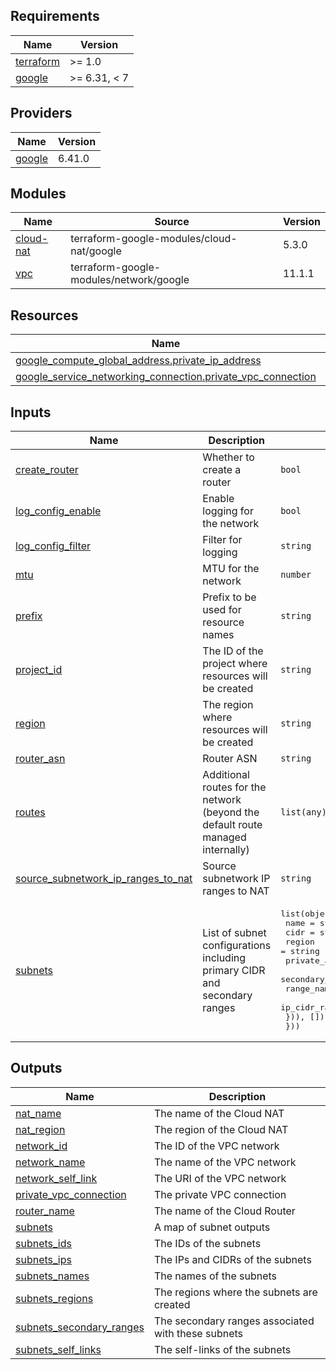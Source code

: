 ## Requirements

| Name | Version |
|------|---------|
| <a name="requirement_terraform"></a> [terraform](#requirement\_terraform) | >= 1.0 |
| <a name="requirement_google"></a> [google](#requirement\_google) | >= 6.31, < 7 |

## Providers

| Name | Version |
|------|---------|
| <a name="provider_google"></a> [google](#provider\_google) | 6.41.0 |

## Modules

| Name | Source | Version |
|------|--------|---------|
| <a name="module_cloud-nat"></a> [cloud-nat](#module\_cloud-nat) | terraform-google-modules/cloud-nat/google | 5.3.0 |
| <a name="module_vpc"></a> [vpc](#module\_vpc) | terraform-google-modules/network/google | 11.1.1 |

## Resources

| Name | Type |
|------|------|
| [google_compute_global_address.private_ip_address](https://registry.terraform.io/providers/hashicorp/google/latest/docs/resources/compute_global_address) | resource |
| [google_service_networking_connection.private_vpc_connection](https://registry.terraform.io/providers/hashicorp/google/latest/docs/resources/service_networking_connection) | resource |

## Inputs

| Name | Description | Type | Default | Required |
|------|-------------|------|---------|:--------:|
| <a name="input_create_router"></a> [create\_router](#input\_create\_router) | Whether to create a router | `bool` | `true` | no |
| <a name="input_log_config_enable"></a> [log\_config\_enable](#input\_log\_config\_enable) | Enable logging for the network | `bool` | `true` | no |
| <a name="input_log_config_filter"></a> [log\_config\_filter](#input\_log\_config\_filter) | Filter for logging | `string` | `"ERRORS_ONLY"` | no |
| <a name="input_mtu"></a> [mtu](#input\_mtu) | MTU for the network | `number` | `1460` | no |
| <a name="input_prefix"></a> [prefix](#input\_prefix) | Prefix to be used for resource names | `string` | n/a | yes |
| <a name="input_project_id"></a> [project\_id](#input\_project\_id) | The ID of the project where resources will be created | `string` | n/a | yes |
| <a name="input_region"></a> [region](#input\_region) | The region where resources will be created | `string` | n/a | yes |
| <a name="input_router_asn"></a> [router\_asn](#input\_router\_asn) | Router ASN | `string` | `"64514"` | no |
| <a name="input_routes"></a> [routes](#input\_routes) | Additional routes for the network (beyond the default route managed internally) | `list(any)` | `[]` | no |
| <a name="input_source_subnetwork_ip_ranges_to_nat"></a> [source\_subnetwork\_ip\_ranges\_to\_nat](#input\_source\_subnetwork\_ip\_ranges\_to\_nat) | Source subnetwork IP ranges to NAT | `string` | `"ALL_SUBNETWORKS_ALL_IP_RANGES"` | no |
| <a name="input_subnets"></a> [subnets](#input\_subnets) | List of subnet configurations including primary CIDR and secondary ranges | <pre>list(object({<br/>    name           = string<br/>    cidr           = string<br/>    region         = string<br/>    private_access = optional(bool, true)<br/>    secondary_ranges = optional(list(object({<br/>      range_name    = string<br/>      ip_cidr_range = string<br/>    })), [])<br/>  }))</pre> | n/a | yes |

## Outputs

| Name | Description |
|------|-------------|
| <a name="output_nat_name"></a> [nat\_name](#output\_nat\_name) | The name of the Cloud NAT |
| <a name="output_nat_region"></a> [nat\_region](#output\_nat\_region) | The region of the Cloud NAT |
| <a name="output_network_id"></a> [network\_id](#output\_network\_id) | The ID of the VPC network |
| <a name="output_network_name"></a> [network\_name](#output\_network\_name) | The name of the VPC network |
| <a name="output_network_self_link"></a> [network\_self\_link](#output\_network\_self\_link) | The URI of the VPC network |
| <a name="output_private_vpc_connection"></a> [private\_vpc\_connection](#output\_private\_vpc\_connection) | The private VPC connection |
| <a name="output_router_name"></a> [router\_name](#output\_router\_name) | The name of the Cloud Router |
| <a name="output_subnets"></a> [subnets](#output\_subnets) | A map of subnet outputs |
| <a name="output_subnets_ids"></a> [subnets\_ids](#output\_subnets\_ids) | The IDs of the subnets |
| <a name="output_subnets_ips"></a> [subnets\_ips](#output\_subnets\_ips) | The IPs and CIDRs of the subnets |
| <a name="output_subnets_names"></a> [subnets\_names](#output\_subnets\_names) | The names of the subnets |
| <a name="output_subnets_regions"></a> [subnets\_regions](#output\_subnets\_regions) | The regions where the subnets are created |
| <a name="output_subnets_secondary_ranges"></a> [subnets\_secondary\_ranges](#output\_subnets\_secondary\_ranges) | The secondary ranges associated with these subnets |
| <a name="output_subnets_self_links"></a> [subnets\_self\_links](#output\_subnets\_self\_links) | The self-links of the subnets |
